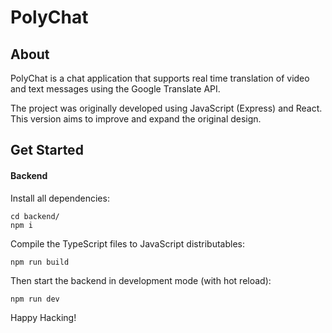 # PolyChat

## About

PolyChat is a chat application that supports real time translation of video and text messages using the Google Translate API.

The project was originally developed using JavaScript (Express) and React. This version aims to improve and expand the original design.

## Get Started

#### Backend

Install all dependencies:

    cd backend/
    npm i

Compile the TypeScript files to JavaScript distributables:

    npm run build

Then start the backend in development mode (with hot reload):

    npm run dev

Happy Hacking!